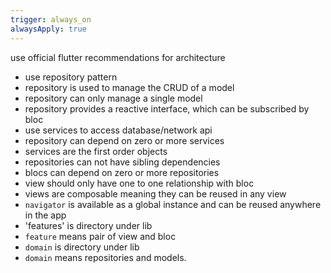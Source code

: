 ```yaml
---
trigger: always_on
alwaysApply: true
---
```


use official flutter recommendations for architecture

- use repository pattern
- repository is used to manage the CRUD of a model
- repository can only manage a single model
- repository provides a reactive interface, which can be subscribed by bloc
- use services to access database/network api
- repository can depend on zero or more services
- services are the first order objects
- repositories can not have sibling dependencies
- blocs can depend on zero or more repositories
- view should only have one to one relationship with bloc
- views are composable meaning they can be reused in any view
- `navigator` is available as a global instance and can be reused anywhere in the app
- 'features' is directory under lib
- `feature` means pair of view and bloc
- `domain` is directory under lib
- `domain` means repositories and models.



